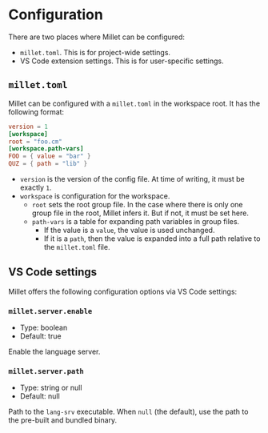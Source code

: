 # Configuration

There are two places where Millet can be configured:

- `millet.toml`. This is for project-wide settings.
- VS Code extension settings. This is for user-specific settings.

## `millet.toml`

Millet can be configured with a `millet.toml` in the workspace root. It has the following format:

```toml
version = 1
[workspace]
root = "foo.cm"
[workspace.path-vars]
FOO = { value = "bar" }
QUZ = { path = "lib" }
```

- `version` is the version of the config file. At time of writing, it must be exactly `1`.
- `workspace` is configuration for the workspace.
  - `root` sets the root group file. In the case where there is only one group file in the root, Millet infers it. But if not, it must be set here.
  - `path-vars` is a table for expanding path variables in group files.
    - If the value is a `value`, the value is used unchanged.
    - If it is a `path`, then the value is expanded into a full path relative to the `millet.toml` file.

## VS Code settings

Millet offers the following configuration options via VS Code settings:

### `millet.server.enable`

- Type: boolean
- Default: true

Enable the language server.

### `millet.server.path`

- Type: string or null
- Default: null

Path to the `lang-srv` executable. When `null` (the default), use the path to the pre-built and bundled binary.
